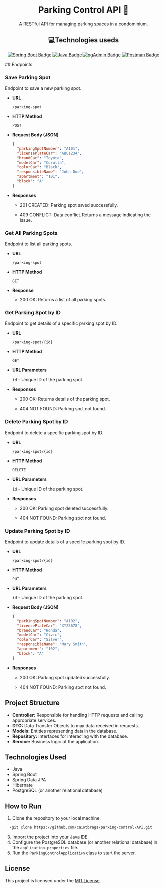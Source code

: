 <h1 align="center">Parking Control API 🚗</h2>

<p align="center">A RESTful API for managing parking spaces in a condominium.</p>

<h2 align="center">💻Technologies useds</h2>
<p align="center">
 <a href="https://spring.io/projects/spring-boot" target="_blank"><img src="https://img.shields.io/badge/Spring_Boot-6DB33F?logo=spring-boot&logoColor=white" alt="Spring Boot Badge"></a>
<a href="https://www.java.com/" target="_blank"><img src="https://img.shields.io/badge/Java-ED8B00?logo=java&logoColor=white&labelColor=red" alt="Java Badge"></a>
<a href="https://www.pgadmin.org/" target="_blank"><img src="https://img.shields.io/badge/pgAdmin-4169E1?logo=postgresql&logoColor=white" alt="pgAdmin Badge"></a>
  <a href="https://www.postman.com/" target="_blank">
  <img src="https://img.shields.io/badge/Postman-FF6C37?logo=postman&logoColor=white" alt="Postman Badge">
</a>
</p>
## Endpoints

### Save Parking Spot

Endpoint to save a new parking spot.

- **URL**

  `/parking-spot`

- **HTTP Method**

  `POST`

- **Request Body (JSON)**

  ```json
  {
    "parkingSpotNumber": "A101",
    "licensePlateCar": "ABC1234",
    "brandCar": "Toyota",
    "modelCar": "Corolla",
    "colorCar": "Black",
    "responsibleName": "John Doe",
    "apartment": "101",
    "block": "A"
  }
  ```

- **Responses**

  - 201 CREATED: Parking spot saved successfully.

  - 409 CONFLICT: Data conflict. Returns a message indicating the issue.

### Get All Parking Spots

Endpoint to list all parking spots.

- **URL**

  `/parking-spot`

- **HTTP Method**

  `GET`

- **Response**

  - 200 OK: Returns a list of all parking spots.

### Get Parking Spot by ID

Endpoint to get details of a specific parking spot by ID.

- **URL**

  `/parking-spot/{id}`

- **HTTP Method**

  `GET`

- **URL Parameters**

  `id` - Unique ID of the parking spot.

- **Responses**

  - 200 OK: Returns details of the parking spot.

  - 404 NOT FOUND: Parking spot not found.

### Delete Parking Spot by ID

Endpoint to delete a specific parking spot by ID.

- **URL**

  `/parking-spot/{id}`

- **HTTP Method**

  `DELETE`

- **URL Parameters**

  `id` - Unique ID of the parking spot.

- **Responses**

  - 200 OK: Parking spot deleted successfully.

  - 404 NOT FOUND: Parking spot not found.

### Update Parking Spot by ID

Endpoint to update details of a specific parking spot by ID.

- **URL**

  `/parking-spot/{id}`

- **HTTP Method**

  `PUT`

- **URL Parameters**

  `id` - Unique ID of the parking spot.

- **Request Body (JSON)**

  ```json
  {
    "parkingSpotNumber": "A102",
    "licensePlateCar": "XYZ5678",
    "brandCar": "Honda",
    "modelCar": "Civic",
    "colorCar": "Silver",
    "responsibleName": "Mary Smith",
    "apartment": "102",
    "block": "A"
  }
  ```

- **Responses**

  - 200 OK: Parking spot updated successfully.

  - 404 NOT FOUND: Parking spot not found.

## Project Structure

- **Controller:** Responsible for handling HTTP requests and calling appropriate services.
- **DTO:** Data Transfer Objects to map data received in requests.
- **Models:** Entities representing data in the database.
- **Repository:** Interfaces for interacting with the database.
- **Service:** Business logic of the application.

## Technologies Used

- Java
- Spring Boot
- Spring Data JPA
- Hibernate
- PostgreSQL (or another relational database)

## How to Run

1. Clone the repository to your local machine.
```sh
  -git clone https://github.com/caiotbraga/parking-control-API.git
```
3. Import the project into your Java IDE.
4. Configure the PostgreSQL database (or another relational database) in the `application.properties` file.
5. Run the `ParkingControlApplication` class to start the server.

## License

This project is licensed under the [MIT License](LICENSE).
